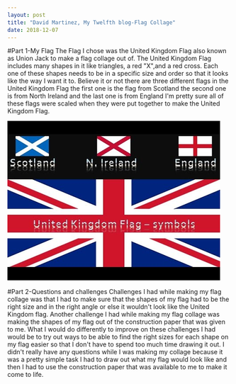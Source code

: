 ```yaml
---
layout: post
title: "David Martinez, My Twelfth blog-Flag Collage"
date: 2018-12-07
---
```


#Part 1-My Flag
The Flag I chose was the United Kingdom Flag also known as Union Jack to make a flag collage out of. The United Kingdom Flag includes many shapes in it like triangles, a red "X",and a red cross. Each one of these shapes needs to be in a specific size and order so that it looks like the way I want it to. Believe it or not there are three different flags in the United Kingdom Flag the first one is the flag from Scotland the second one is from North Ireland and the last one is from England I'm pretty sure all of these flags were scaled when they were put together to make the United Kingdom Flag.

![United Kingdom Flag](/images/UnitedKingdomFlag02.jpg)

#Part 2-Questions and challenges
Challenges I had while making my flag collage was that I had to make sure that the shapes of my flag had to be the right size and in the right angle or else it wouldn't look like the United Kingdom flag. Another challenge I had while making my flag collage was making the shapes of my flag out of the construction paper that was given to me. What I would do differently to improve on these challenges I had would be to try out ways to be able to find the right sizes for each shape on my flag easier so that I don't have to spend too much time drawing it out. I didn't really have any questions while I was making my collage because it was a pretty simple task I had to draw out what my flag would look like and then I had to use the construction paper that was available to me to make it come to life.
